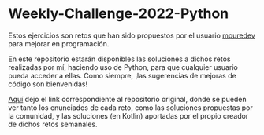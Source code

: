 # Weekly-Challenge-2022-Python
Estos ejercicios son retos que han sido propuestos por el usuario [mouredev](https://github.com/mouredev) para mejorar en programación.

En este repositorio estarán disponibles las soluciones a dichos retos realizadas por mí, haciendo uso de Python, para que cualquier usuario pueda acceder a ellas. Como siempre, ¡las sugerencias de mejoras de código son bienvenidas!

[Aquí](https://github.com/mouredev/Weekly-Challenge-2022-Kotlin) dejo el link correspondiente al repositorio original, donde se pueden ver tanto los enunciados de cada reto, como las soluciones propuestas por la comunidad, y las soluciones (en Kotlin) aportadas por el propio creador de dichos retos semanales.